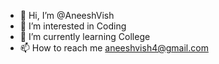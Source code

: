 - 👋 Hi, I’m @AneeshVish
- 👀 I’m interested in Coding
- 🌱 I’m currently learning College
- 📫 How to reach me aneeshvish4@gmail.com

<!---
AneeshVish/AneeshVish is a ✨ special ✨ repository because its `README.md` (this file) appears on your GitHub profile.
You can click the Preview link to take a look at your changes.
--->
